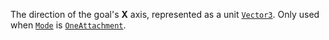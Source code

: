 The direction of the goal's **X** axis, represented as a unit
[`Vector3`](https://create.roblox.com/docs/reference/engine/datatypes/Vector3). Only used when [`Mode`](https://create.roblox.com/docs/reference/engine/classes/AlignOrientation#Mode) is
[`OneAttachment`](https://create.roblox.com/docs/reference/engine/enums/OrientationAlignmentMode).